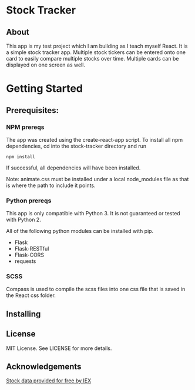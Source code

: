 # Stock Tracker

## About

This app is my test project which I am building as I teach myself React.
It is a simple stock tracker app. Multiple stock tickers can be entered
onto one card to easily compare multiple stocks over time. Multiple
cards can be displayed on one screen as well.

# Getting Started

## Prerequisites:

### NPM prereqs

The app was created using the create-react-app script. To install all
npm dependencies, cd into the stock-tracker directory and run

`npm install`

If successful, all dependencies will have been installed.

Note: animate.css must be installed under a local node_modules file
as that is where the path to include it points. 

### Python prereqs

This app is only compatible with Python 3. It is not guaranteed or
tested with Python 2.

All of the following python modules can be installed with pip.

* Flask
* Flask-RESTful
* Flask-CORS
* requests

### SCSS

Compass is used to compile the scss files into one css file that is
saved in the React css folder.

## Installing

## License

MIT License. See LICENSE for more details.

## Acknowledgements

[Stock data provided for free by IEX](https://iextrading.com/api-exhibit-a)
